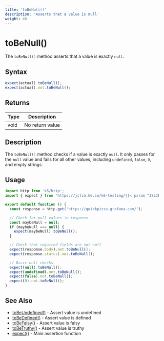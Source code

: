 ```yaml
---
title: 'toBeNull()'
description: 'Asserts that a value is null'
weight: 46
---
```


# toBeNull()

The `toBeNull()` method asserts that a value is exactly `null`.

## Syntax

<!-- eslint-skip -->

```javascript
expect(actual).toBeNull();
expect(actual).not.toBeNull();
```

## Returns

| Type | Description     |
| ---- | --------------- |
| void | No return value |

## Description

The `toBeNull()` method checks if a value is exactly `null`. It only passes for the `null` value and fails for all other values, including `undefined`, `false`, `0`, and empty strings.

## Usage

```javascript
import http from 'k6/http';
import { expect } from 'https://jslib.k6.io/k6-testing/{{< param "JSLIB_TESTING_VERSION" >}}/index.js';

export default function () {
  const response = http.get('https://quickpizza.grafana.com/');

  // Check for null values in response
  const maybeNull = null;
  if (maybeNull === null) {
    expect(maybeNull).toBeNull();
  }

  // Check that required fields are not null
  expect(response.body).not.toBeNull();
  expect(response.status).not.toBeNull();

  // Basic null checks
  expect(null).toBeNull();
  expect(undefined).not.toBeNull();
  expect(false).not.toBeNull();
  expect(0).not.toBeNull();
}
```

## See Also

- [toBeUndefined()](https://grafana.com/docs/k6/<K6_VERSION>/javascript-api/jslib/k6-testing/non-retrying-assertions/tobeundefined) - Assert value is undefined
- [toBeDefined()](https://grafana.com/docs/k6/<K6_VERSION>/javascript-api/jslib/k6-testing/non-retrying-assertions/tobedefined) - Assert value is defined
- [toBeFalsy()](https://grafana.com/docs/k6/<K6_VERSION>/javascript-api/jslib/k6-testing/non-retrying-assertions/tobefalsy) - Assert value is falsy
- [toBeTruthy()](https://grafana.com/docs/k6/<K6_VERSION>/javascript-api/jslib/k6-testing/non-retrying-assertions/tobetruthy) - Assert value is truthy
- [expect()](https://grafana.com/docs/k6/<K6_VERSION>/javascript-api/jslib/k6-testing/expect) - Main assertion function
